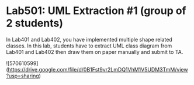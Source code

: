 ﻿# Lab501: UML Extraction #1 (group of 2 students)

In Lab401 and Lab402, you have implemented multiple shape related classes.
In this lab, students have to extract UML class diagram from Lab401 and Lab402 
then draw them on paper manually and submit to TA.

![570610599] (https://drive.google.com/file/d/0B1Fst9vr2LmDQ1VhM1V5UDM3TmM/view?usp=sharing)

